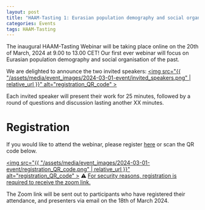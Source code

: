 ```yaml
---
layout: post
title: "HAAM-Tasting 1: Eurasian population demography and social organisation of the past"
categories: Events
tags: HAAM-Tasting
---
```


The inaugural HAAM-Tasting Webinar will be taking place online on the 20th of March, 2024 at 9.00 to 13.00 CET!
Our first ever webinar will focus on Eurasian population demography and social organisation of the past.

We are delighted to announce the two invited speakers:
<a href="link"><img src="{{ "/assets/media/event_images/2024-03-01-event/invited_speakers.png" | relative_url }}" alt="registration_QR_code" ></a>

Each invited speaker will present their work for 25 minutes, followed by a round of questions and discussion lasting another XX minutes.

# Registration 

If you would like to attend the webinar, please register [here](link) or scan the QR code below.

<a href="link"><img src="{{ "/assets/media/event_images/2024-03-01-event/registration_QR_code.png" | relative_url }}" alt="registration_QR_code" ></a>
⚠️ <u>For security reasons, registration is required to receive the zoom link.</u>

The Zoom link will be sent out to participants who have registered their attendance, and presenters via email on the 18th of March 2024.

